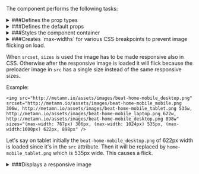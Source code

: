 The component performs the following tasks:

<details>
	<summary>###Defines the prop types

</summary>
* A set of image sources

* A set of source sizes

* The widths used in the srcSet.
They will be passed to media queries to avoid image flicks on loading.

* To use ProgressiveImage?

* Is it still loading?

* Delay the loading of the image in miliseconds

</details>

<details>
	<summary>###Defines the default props

</summary>
</details>

<details>
	<summary>###Styles the component container

</summary>
</details>

<details>
	<summary>###Creates `max-widths` for various CSS breakpoints to prevent image flicking on load.

When `srcset`, `sizes` is used the image has to be made responsive also in CSS. Otherwise after the responsive image is loaded it will flick because the preloader image in `src` has a single size instead of the same responsive sizes.

Example:
```
<img src="http://metamn.io/assets/images/beat-home-mobile_desktop.png" srcset="http://metamn.io/assets/images/beat-home-mobile_mobile.png 306w, http://metamn.io/assets/images/beat-home-mobile_tablet.png 535w, http://metamn.io/assets/images/beat-home-mobile_laptop.png 622w, http://metamn.io/assets/images/beat-home-mobile_desktop.png 898w" sizes="(max-width: 767px) 306px, (max-width: 1024px) 535px, (max-width:1600px) 622px, 898px" />
```
Let's say on tablet initially the `beat-home-mobile_desktop.png` of 622px width is loaded since it's in the `src` attribute. Then it will be replaced by `home-mobile_tablet.png` which is 535px wide. This causes a flick.

</summary>
</details>

<details>
	<summary>###Displays a responsive image

</summary>
* Creates a placeholder image.

* Displays a placeholder image if the original image is missing

* Sets a responsive width for each breakpoint to avoid image flicking

* Returns a ProgressiveImage if requested. Otherwise a responsive HTML image

</details>

